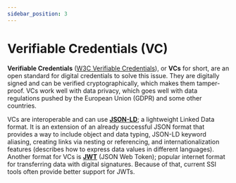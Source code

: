 ```yaml
---
sidebar_position: 3
---
```


# Verifiable Credentials (VC)

**Verifiable Credentials** ([W3C Verifiable Credentials](https://www.w3.org/TR/vc-data-model/)), or **VCs** for short, are an open standard for digital credentials to solve this issue. They are digitally signed and can be verified cryptographically, which makes them tamper-proof. VCs work well with data privacy, which goes well with data regulations pushed by the European Union (GDPR) and some other countries.

VCs are interoperable and can use **[JSON-LD](https://json-ld.org/)**; a lightweight Linked Data format. It is an extension of an already successful JSON format that provides a way to include object and data typing, JSON-LD keyword aliasing, creating links via nesting or referencing, and internationalization features (describes how to express data values in different languages). Another format for VCs is **[JWT](https://www.rfc-editor.org/rfc/rfc7519)** (JSON Web Token); popular internet format for transferring data with digital signatures. Because of that, current SSI tools often provide better support for JWTs.
